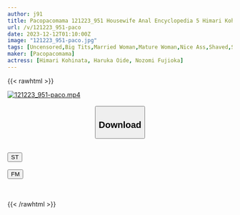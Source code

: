 ```yaml
---
author: j91
title: Pacopacomama 121223_951 Housewife Anal Encyclopedia 5 Himari Kohinata Haruka Oide Nozomi Fujioka
url: /v/121223_951-paco
date: 2023-12-12T01:10:00Z
image: "121223_951-paco.jpg"
tags: [Uncensored,Big Tits,Married Woman,Mature Woman,Nice Ass,Shaved,Slender ]
maker: [Pacopacomama]
actress: [Himari Kohinata, Haruka Oide, Nozomi Fujioka]
---
```



{{< rawhtml >}}

<div class="video" data-videoid="ePQgQMAoZ2iYBz9">
    <a href="javascript:;">
        <img src="/v/121223_951-paco/121223_951-paco.jpg" width="WIDTH" height="HEIGHT" alt="121223_951-paco.mp4" loading="lazy">
    </a>
</div>

<script type="text/javascript" src="https://j91.asia/asset/on-demand-st.js"></script>

<br>
  <link rel="stylesheet" href="https://j91.asia/asset/bs5.css">
  
  <center>
  <button class="btn btn-primary" type="button" data-bs-toggle="collapse" data-bs-target=".multi-collapse" aria-expanded="false" aria-controls="multiCollapseExample1 multiCollapseExample2"><h2>Download</h2></button></center>
</p>
<div class="row">
  <div class="col">
    <div class="collapse multi-collapse" id="multiCollapseExample1">
      <div class="card card-body">
	      	      <br>
<div class="buttons">  
<a href="https://streamtape.to/v/ePQgQMAoZ2iYBz9" target="_blank"><button class="btn-hover color-3"><i class="fa fa-download"></i> ST</button></a></div>
    </div>
  </div>
</div>
  <div class="col">
    <div class="collapse multi-collapse" id="multiCollapseExample2">
      <div class="card card-body">
	      <br>
<div class="buttons">
    <a href="https://filemoon.sx/d/by7iysrsutc6" target="_blank"><button class="btn-hover color-8"><i class="fa fa-download"></i> FM</button></a></div>
<br><br>
      </div>
    </div>
  </div>
</div>

{{< /rawhtml >}}